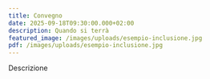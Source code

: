 ```yaml
---
title: Convegno
date: 2025-09-18T09:30:00.000+02:00
description: Quando si terrà
featured_image: /images/uploads/esempio-inclusione.jpg
pdf: /images/uploads/esempio-inclusione.jpg
---
```

Descrizione
